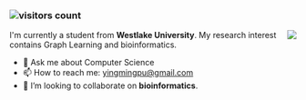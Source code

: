 ### ![visitors count](https://visitors-by-url-pls-dont-use-this-in-your-repo.vercel.app/`Dandelionym`-github-readme)

<img align="right" src="https://github-readme-stats.vercel.app/api?username=Dandelionym&show_icons=true&icon_color=CE1D2D&text_color=24292e&bg_color=ffffff&hide_title=true" />

I'm currently a student from **Westlake University**.
My research interest contains Graph Learning and bioinformatics.

- 💬 Ask me about Computer Science
- 📫 How to reach me: yingmingpu@gmail.com
- 👯 I’m looking to collaborate on **bioinformatics**.


<!--
**Dandelionym/Dandelionym** is a ✨ _special_ ✨ repository because its `README.md` (this file) appears on your GitHub profile.

Here are some ideas to get you started:

- 🔭 I’m currently working on ...
- 🌱 I’m currently learning ...
- 👯 I’m looking to collaborate on ...
- 🤔 I’m looking for help with ...
- 💬 Ask me about ...
- 📫 How to reach me: ...
- 😄 Pronouns: ...
- ⚡ Fun fact: ...
-->
